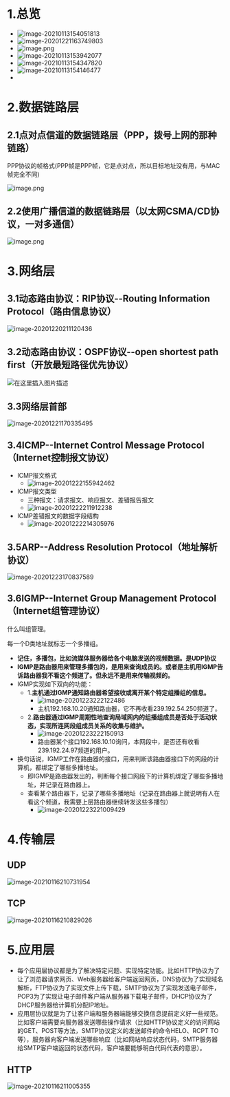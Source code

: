 # 1.总览

- ![image-20210113154051813](http://pichost.yangyadong.site/img/image-20210113154051813.png)
- ![image-20201221163749803](https://i.loli.net/2020/12/21/C4E3cFVaQyhbZvS.png)
- ![image.png](https://i.loli.net/2020/10/12/zj98pbE6JveF5wf.png)
- ![image-20210113153942077](http://pichost.yangyadong.site/img/image-20210113153942077.png)
- ![image-20210113154347820](http://pichost.yangyadong.site/img/image-20210113154347820.png)
- ![image-20210113154146477](http://pichost.yangyadong.site/img/image-20210113154146477.png)
- 

# 2.数据链路层

## 2.1点对点信道的数据链路层（PPP，拨号上网的那种链路）

PPP协议的帧格式(PPP帧是PPP帧，它是点对点，所以目标地址没有用，与MAC帧完全不同)

![image.png](https://i.loli.net/2020/10/14/sHz7xjicpNn8q4u.png)

## 2.2使用广播信道的数据链路层（以太网CSMA/CD协议，一对多通信）

![image.png](https://i.loli.net/2020/11/12/c8rVdWlo7ivMmNO.png)

# 3.网络层

## 3.1动态路由协议：RIP协议--Routing Information Protocol（路由信息协议）

![image-20201220211120436](https://i.loli.net/2020/12/20/MiI2JrcdfYOnD6s.png)

## 3.2动态路由协议：OSPF协议--open shortest path first（开放最短路径优先协议）

![在这里插入图片描述](https://img-blog.csdnimg.cn/20201209211738745.png?x-oss-process=image/watermark,type_ZmFuZ3poZW5naGVpdGk,shadow_10,text_aHR0cHM6Ly9ibG9nLmNzZG4ubmV0L3FxXzQ0NjQ3MjIz,size_16,color_FFFFFF,t_70)

## 3.3网络层首部

![image-20201221170335495](https://i.loli.net/2020/12/21/v82pk6S3tGaUTVB.png)

## 3.4ICMP--Internet Control Message Protocol（Internet控制报文协议）

- ICMP报文格式
  - ![image-20201222155942462](https://i.loli.net/2020/12/22/68ufxhanRm45yCp.png)
- ICMP报文类型
  - 三种报文：请求报文、响应报文、差错报告报文
  - ![image-20201222211912238](https://i.loli.net/2020/12/22/IAyJQReKuDO3TCi.png)
- ICMP差错报文的数据字段结构
  - ![image-20201222214305976](https://i.loli.net/2020/12/22/NL4e3AvfyXWE6KR.png)

## 3.5ARP--Address Resolution Protocol（地址解析协议）

![image-20201223170837589](https://i.loli.net/2020/12/23/9YaJxiHDjfvzlon.png)

## 3.6IGMP--Internet Group Management Protocol（Internet组管理协议）

什么叫组管理。

每一个D类地址就标志一个多播组。

- **记住，多播包，比如流媒体服务器给各个电脑发送的视频数据。是UDP协议**
- **IGMP是路由器用来管理多播包的，是用来查询成员的。或者是主机用IGMP告诉路由器我不看这个频道了。但永远不是用来传输视频的。**
- IGMP实现如下双向的功能：
  - 1.**主机通过IGMP通知路由器希望接收或离开某个特定组播组的信息。**
    - ![image-20201223222122486](https://i.loli.net/2020/12/23/EUWty9HuwSxf2ND.png)
    - 主机192.168.10.20通知路由器，它不再收看239.192.54.250频道了。
  - 2.**路由器通过IGMP周期性地查询局域网内的组播组成员是否处于活动状态，实现所连网段组成员关系的收集与维护。**
    - ![image-20201223222150913](https://i.loli.net/2020/12/23/iUkqJMyArXO3z27.png)
    - 路由器某个接口192.168.10.10询问，本网段中，是否还有收看239.192.24.97频道的用户。
- 换句话说，IGMP工作在路由器的接口，用来判断该路由器接口下的网段的计算机，都绑定了哪些多播地址。
  - 即IGMP是路由器发出的，判断每个接口网段下的计算机绑定了哪些多播地址，并记录在路由器上。
  - 查看某个路由器下，记录了哪些多播地址（记录在路由器上就说明有人在看这个频道，我需要上层路由器继续转发这些多播包）
    - ![image-20201223221009429](https://i.loli.net/2020/12/23/CVNX3YF75TnhB6K.png)

# 4.传输层

## UDP

![image-20210116210731954](http://pichost.yangyadong.site/img/image-20210116210731954.png)

## TCP

![image-20210116210829026](http://pichost.yangyadong.site/img/image-20210116210829026.png)

# 5.应用层

- 每个应用层协议都是为了解决特定问题、实现特定功能。比如HTTP协议为了让了浏览器请求网页、Web服务器给客户端返回网页，DNS协议为了实现域名解析，FTP协议为了实现文件上传下载，SMTP协议为了实现发送电子邮件，POP3为了实现让电子邮件客户端从服务器下载电子邮件，DHCP协议为了DHCP服务器给计算机分配IP地址。
- 应用层协议就是为了让客户端和服务器端能够交换信息提前定义好一些规范。比如客户端需要向服务器发送哪些操作请求（比如HTTP协议定义的访问网站的GET、POST等方法，SMTP协议定义的发送邮件的命令HELO、RCPT TO等），服务器向客户端发送哪些响应（比如网站响应状态代码，SMTP服务器给SMTP客户端返回的状态代码，客户端要能够明白代码代表的意思）。

## HTTP

![image-20210116211005355](http://pichost.yangyadong.site/img/image-20210116211005355.png)
